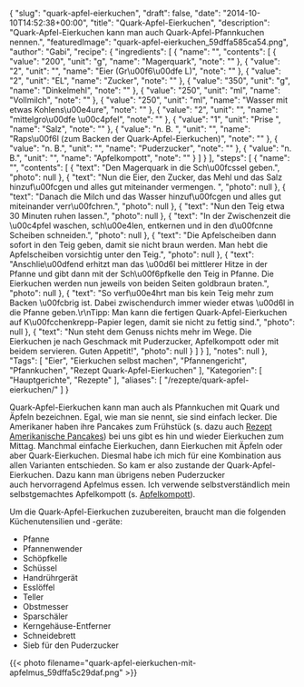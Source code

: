 {
    "slug": "quark-apfel-eierkuchen",
    "draft": false,
    "date": "2014-10-10T14:52:38+00:00",
    "title": "Quark-Apfel-Eierkuchen",
    "description": "Quark-Apfel-Eierkuchen kann man auch Quark-Apfel-Pfannkuchen nennen.",
    "featuredImage": "quark-apfel-eierkuchen_59dffa585ca54.png",
    "author": "Gabi",
    "recipe": {
        "ingredients": [
            {
                "name": "",
                "contents": [
                    {
                        "value": "200",
                        "unit": "g",
                        "name": "Magerquark",
                        "note": ""
                    },
                    {
                        "value": "2",
                        "unit": "",
                        "name": "Eier (Gr\u00f6\u00dfe L)",
                        "note": ""
                    },
                    {
                        "value": "2",
                        "unit": "EL",
                        "name": "Zucker",
                        "note": ""
                    },
                    {
                        "value": "350",
                        "unit": "g",
                        "name": "Dinkelmehl",
                        "note": ""
                    },
                    {
                        "value": "250",
                        "unit": "ml",
                        "name": "Vollmilch",
                        "note": ""
                    },
                    {
                        "value": "250",
                        "unit": "ml",
                        "name": "Wasser mit etwas Kohlens\u00e4ure",
                        "note": ""
                    },
                    {
                        "value": "2",
                        "unit": "",
                        "name": "mittelgro\u00dfe \u00c4pfel",
                        "note": ""
                    },
                    {
                        "value": "1",
                        "unit": "Prise ",
                        "name": "Salz",
                        "note": ""
                    },
                    {
                        "value": "n. B. ",
                        "unit": "",
                        "name": "Raps\u00f6l (zum Backen der Quark-Apfel-Eierkuchen)",
                        "note": ""
                    },
                    {
                        "value": "n. B.",
                        "unit": "",
                        "name": "Puderzucker",
                        "note": ""
                    },
                    {
                        "value": "n. B.",
                        "unit": "",
                        "name": "Apfelkompott",
                        "note": ""
                    }
                ]
            }
        ],
        "steps": [
            {
                "name": "",
                "contents": [
                    {
                        "text": "Den Magerquark in die Sch\u00fcssel geben.",
                        "photo": null
                    },
                    {
                        "text": "Nun die Eier, den Zucker, das Mehl  und das Salz hinzuf\u00fcgen und alles gut miteinander vermengen.   ",
                        "photo": null
                    },
                    {
                        "text": "Danach die Milch und das Wasser hinzuf\u00fcgen und alles gut miteinander verr\u00fchren.",
                        "photo": null
                    },
                    {
                        "text": "Nun den Teig etwa 30 Minuten ruhen lassen.",
                        "photo": null
                    },
                    {
                        "text": "In der Zwischenzeit die \u00c4pfel waschen, sch\u00e4len, entkernen und in den d\u00fcnne Scheiben schneiden.",
                        "photo": null
                    },
                    {
                        "text": "Die Apfelscheiben dann sofort in den Teig geben, damit sie nicht braun werden.  Man hebt die Apfelscheiben vorsichtig unter den Teig.",
                        "photo": null
                    },
                    {
                        "text": "Anschlie\u00dfend erhitzt man das \u00d6l bei mittlerer Hitze in der Pfanne und gibt dann mit der Sch\u00f6pfkelle den Teig in Pfanne. Die Eierkuchen werden nun jeweils von beiden Seiten goldbraun braten.",
                        "photo": null
                    },
                    {
                        "text": "So verf\u00e4hrt man bis kein Teig mehr zum Backen \u00fcbrig ist. Dabei zwischendurch immer wieder etwas \u00d6l in die Pfanne geben.\r\nTipp: Man kann die fertigen Quark-Apfel-Eierkuchen auf K\u00fcchenkrepp-Papier legen, damit sie nicht zu fettig sind.",
                        "photo": null
                    },
                    {
                        "text": "Nun steht dem Genuss nichts mehr im Wege. Die Eierkuchen je nach Geschmack mit Puderzucker, Apfelkompott oder mit beidem servieren. Guten Appetit!",
                        "photo": null
                    }
                ]
            }
        ],
        "notes": null
    },
    "Tags": [
        "Eier",
        "Eierkuchen selbst machen",
        "Pfannengericht",
        "Pfannkuchen",
        "Rezept Quark-Apfel-Eierkuchen"
    ],
    "Kategorien": [
        "Hauptgerichte",
        "Rezepte"
    ],
    "aliases": [
        "\/rezepte\/quark-apfel-eierkuchen\/"
    ]
}

Quark-Apfel-Eierkuchen kann man auch als Pfannkuchen mit Quark und Äpfeln bezeichnen. Egal, wie man sie nennt, sie sind einfach lecker. Die Amerikaner haben ihre Pancakes zum Frühstück (s. dazu auch [Rezept Amerikanische Pancakes][1]) bei uns gibt es hin und wieder Eierkuchen zum Mittag. Manchmal einfache Eierkuchen, dann Eierkuchen mit Äpfeln oder aber Quark-Eierkuchen. Diesmal habe ich mich für eine Kombination aus allen Varianten entschieden. So kam er also zustande der Quark-Apfel-Eierkuchen. Dazu kann man übrigens neben Puderzucker auch hervorragend Apfelmus essen. Ich verwende selbstverständlich mein selbstgemachtes Apfelkompott (s. [Apfelkompott][2]).

Um die Quark-Apfel-Eierkuchen zuzubereiten, braucht man die folgenden Küchenutensilien und -geräte:

 * Pfanne
 * Pfannenwender
 * Schöpfkelle
 * Schüssel
 * Handrührgerät
 * Esslöffel
 * Teller
 * Obstmesser
 * Sparschäler
 * Kerngehäuse-Entferner
 * Schneidebrett
 * Sieb für den Puderzucker

 

{{< photo filename="quark-apfel-eierkuchen-mit-apfelmus_59dffa5c29daf.png" >}}





 [1]: https://kochfokus.de/rezepte/rezept-amerikanische-pancakes/ "Rezept Amerikanische Pancakes"
 [2]: https://kochfokus.de/rezepte/apfelkompott/ "Apfelkompott"